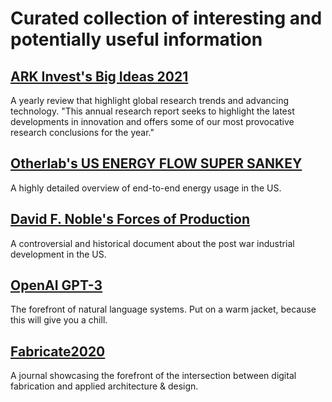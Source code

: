 # Curated collection of interesting and potentially useful information 

## [ARK Invest's Big Ideas 2021](https://research.ark-invest.com/hubfs/1_Download_Files_ARK-Invest/White_Papers/ARK–Invest_BigIdeas_2021.pdf?hsCtaTracking=4e1a031b-7ed7-4fb2-929c-072267eda5fc%7Cee55057a-bc7b-441e-8b96-452ec1efe34c)

A yearly review that highlight global research trends and advancing technology. "This annual research report seeks to highlight the latest developments in innovation and offers some of our most provocative research conclusions for the year." 

## [Otherlab's US ENERGY FLOW SUPER SANKEY](https://www.otherlab.com/blog-posts/us-energy-flow-super-sankey)

A highly detailed overview of end-to-end energy usage in the US. 

## [David F. Noble's Forces of Production](docs/david_f-_noble_david_f-_noble_forces_of_productbookza-org-2.pdf)
A controversial and historical document about the post war industrial development in the US.

## [OpenAI GPT-3](https://openai.com/blog/openai-api/)
The forefront of natural language systems. Put on a warm jacket, because this will give you a chill. 


## [Fabricate2020](https://www.uclpress.co.uk/collections/series-fabricate/products/154646)

A journal showcasing the forefront of the intersection between digital fabrication and applied architecture & design. 